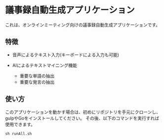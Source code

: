 # 議事録自動生成アプリケーション
これは、オンラインミーティング向けの議事録自動生成アプリケーションです。
## 特徴
- 音声によるテキスト入力(キーボードによる入力も可能)

- AIによるテキストマイニング機能
  - 重要な単語の抽出
  - 重要な発言の抽出

## 使い方
このアプリケーションを動かす場合は、初めにリポジトリを手元にクローンし、gulpやGoをインストールしてください。
その後、以下のコマンドを実行すれば使用できます。

`sh runAll.sh`

